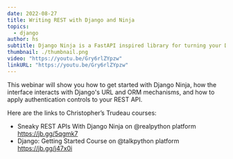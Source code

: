 ```yaml
---
date: 2022-08-27
title: Writing REST with Django and Ninja
topics:
  - django
author: hs
subtitle: Django Ninja is a FastAPI inspired library for turning your Django views into REST API end-points.
thumbnail: ./thumbnail.png
video: "https://youtu.be/Gry6rlZYpzw"
linkURL: "https://youtu.be/Gry6rlZYpzw"
---
```


This webinar will show you how to get started with Django Ninja, how the interface interacts with Django's URL and ORM mechanisms, and how to apply authentication controls to your REST API.

Here are the links to Christopher’s Trudeau courses:

- Sneaky REST APIs With Django Ninja on @realpython platform https://jb.gg/5qgmk7
- Django: Getting Started Course on @talkpython platform https://jb.gg/j47x0i
